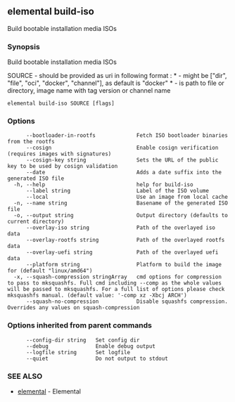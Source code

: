 ## elemental build-iso

Build bootable installation media ISOs

### Synopsis

Build bootable installation media ISOs

SOURCE - should be provided as uri in following format <sourceType>:<sourceName>
    * <sourceType> - might be ["dir", "file", "oci", "docker", "channel"], as default is "docker"
    * <sourceName> - is path to file or directory, image name with tag version or channel name

```
elemental build-iso SOURCE [flags]
```

### Options

```
      --bootloader-in-rootfs             Fetch ISO bootloader binaries from the rootfs
      --cosign                           Enable cosign verification (requires images with signatures)
      --cosign-key string                Sets the URL of the public key to be used by cosign validation
      --date                             Adds a date suffix into the generated ISO file
  -h, --help                             help for build-iso
      --label string                     Label of the ISO volume
      --local                            Use an image from local cache
  -n, --name string                      Basename of the generated ISO file
  -o, --output string                    Output directory (defaults to current directory)
      --overlay-iso string               Path of the overlayed iso data
      --overlay-rootfs string            Path of the overlayed rootfs data
      --overlay-uefi string              Path of the overlayed uefi data
      --platform string                  Platform to build the image for (default "linux/amd64")
  -x, --squash-compression stringArray   cmd options for compression to pass to mksquashfs. Full cmd including --comp as the whole values will be passed to mksquashfs. For a full list of options please check mksquashfs manual. (default value: '-comp xz -Xbcj ARCH')
      --squash-no-compression            Disable squashfs compression. Overrides any values on squash-compression
```

### Options inherited from parent commands

```
      --config-dir string   Set config dir
      --debug               Enable debug output
      --logfile string      Set logfile
      --quiet               Do not output to stdout
```

### SEE ALSO

* [elemental](elemental.md)	 - Elemental

